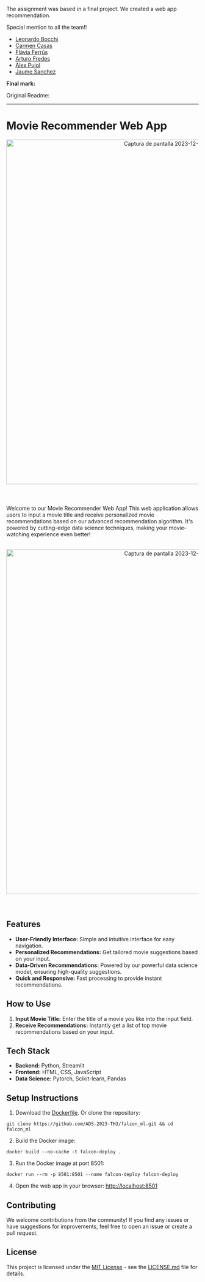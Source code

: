 The assignment was based in a final project. We created a web app recommendation.

Special mention to all the team!!
- [Leonardo Bocchi](https://github.com/leobcc)
- [Carmen Casas](https://github.com/ccasash)
- [Flàvia Ferrús](https://github.com/flaviaferrus)
- [Arturo Fredes](https://github.com/arturofredes)
- [Àlex Pujol](https://github.com/alex-pv01)
- [Jaume Sanchez](https://github.com/jshz12)

**Final mark:**

Original Readme:

---
# Movie Recommender Web App

<div style="text-align:center; margin-bottom:20px;">
  <img alt="Captura de pantalla 2023-12-14 a las 9 54 42" src="https://github.com/ADS-2023-TH3/falcon_ml/assets/114001733/c19c3b3d-91ea-4b79-88bd-0969811447be" width="900">
</div>

<br><br>
Welcome to our Movie Recommender Web App! This web application allows users to input a movie title and receive personalized movie recommendations based on our advanced recommendation algorithm. It's powered by cutting-edge data science techniques, making your movie-watching experience even better!
<br><br>
<div style="text-align:center; margin-bottom:20px;">
  <img alt="Captura de pantalla 2023-12-14 a las 9 57 29" src="https://github.com/ADS-2023-TH3/falcon_ml/assets/114001733/a157884e-2538-41e7-ac46-c148ce68aab2" width="900">
</div>
<br>

## Features

- **User-Friendly Interface:** Simple and intuitive interface for easy navigation.
- **Personalized Recommendations:** Get tailored movie suggestions based on your input.
- **Data-Driven Recommendations:** Powered by our powerful data science model, ensuring high-quality suggestions.
- **Quick and Responsive:** Fast processing to provide instant recommendations.

## How to Use

1. **Input Movie Title:** Enter the title of a movie you like into the input field.
2. **Receive Recommendations:** Instantly get a list of top movie recommendations based on your input.

## Tech Stack

- **Backend:** Python, Streamlit 
- **Frontend:** HTML, CSS, JavaScript 
- **Data Science:** Pytorch, Scikit-learn, Pandas 

## Setup Instructions

1. Download the [Dockerfile](https://github.com/ADS-2023-TH3/falcon_ml/blob/main/Dockerfile). Or clone the repository:

```
git clone https://github.com/ADS-2023-TH3/falcon_ml.git && cd falcon_ml
```

2. Build the Docker image:

```
docker build --no-cache -t falcon-deploy .
```

3. Run the Docker image at port 8501:

```
docker run --rm -p 8501:8501 --name falcon-deploy falcon-deploy
```

4. Open the web app in your browser: [http://localhost:8501](http://localhost:8501)

## Contributing

We welcome contributions from the community! If you find any issues or have suggestions for improvements, feel free to open an issue or create a pull request.

## License

This project is licensed under the [MIT License](LICENSE.md) - see the [LICENSE.md](LICENSE.md) file for details.

